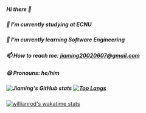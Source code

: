 ##### Hi there 👋
##### 🔭 I’m currently studying at ECNU
##### 🌱 I’m currently learning Software Engineering
##### 📫 How to reach me: jiaming20020607@gmail.com
##### 😄 Pronouns: he/him
##### ![Jiaming's GitHub stats](https://github-readme-stats.vercel.app/api?username=Jiaaming&count_private=true) [![Top Langs](https://github-readme-stats.vercel.app/api/top-langs/?username=Jiaaming&layout=compact)](https://github.com/anuraghazra/github-readme-stats)
[![willianrod's wakatime stats](https://github-readme-stats.vercel.app/api/wakatime?username=Jameson)](https://github.com/anuraghazra/github-readme-stats)


